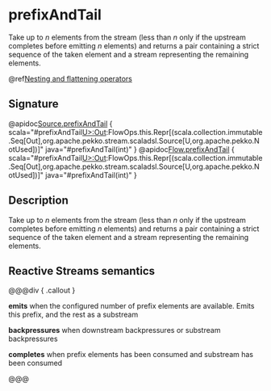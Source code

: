# prefixAndTail

Take up to *n* elements from the stream (less than *n* only if the upstream completes before emitting *n* elements) and returns a pair containing a strict sequence of the taken element and a stream representing the remaining elements.

@ref[Nesting and flattening operators](../index.md#nesting-and-flattening-operators)

## Signature

@apidoc[Source.prefixAndTail](Source) { scala="#prefixAndTail[U&gt;:Out](n:Int):FlowOps.this.Repr[(scala.collection.immutable.Seq[Out],org.apache.pekko.stream.scaladsl.Source[U,org.apache.pekko.NotUsed])]" java="#prefixAndTail(int)" }
@apidoc[Flow.prefixAndTail](Flow) { scala="#prefixAndTail[U&gt;:Out](n:Int):FlowOps.this.Repr[(scala.collection.immutable.Seq[Out],org.apache.pekko.stream.scaladsl.Source[U,org.apache.pekko.NotUsed])]" java="#prefixAndTail(int)" }


## Description

Take up to *n* elements from the stream (less than *n* only if the upstream completes before emitting *n* elements)
and returns a pair containing a strict sequence of the taken element and a stream representing the remaining elements.

## Reactive Streams semantics

@@@div { .callout }

**emits** when the configured number of prefix elements are available. Emits this prefix, and the rest as a substream

**backpressures** when downstream backpressures or substream backpressures

**completes** when prefix elements has been consumed and substream has been consumed

@@@


